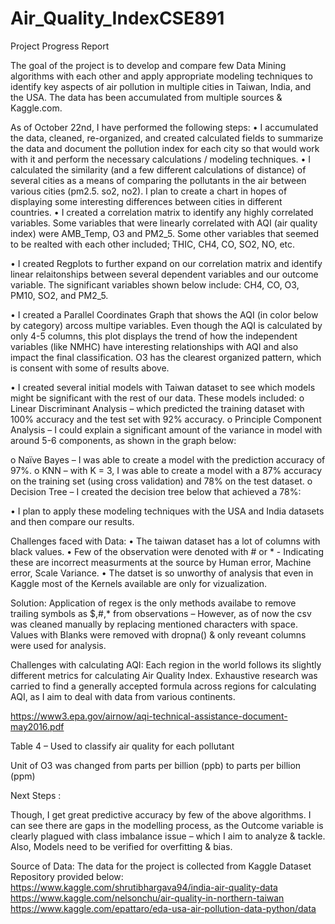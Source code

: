 # Air_Quality_IndexCSE891 
Project Progress Report


The goal of the project is to develop and compare few Data Mining algorithms with each other and apply appropriate modeling techniques to identify key aspects of air pollution in multiple cities in Taiwan, India, and the USA. The data has been accumulated from multiple sources & Kaggle.com. 

As of October 22nd, I have performed the following steps:
•	I accumulated the data, cleaned, re-organized, and created calculated fields to summarize the data and document the pollution index for each city so that would work with it and perform the necessary calculations / modeling techniques.
•	I calculated the similarity (and a few different calculations of distance) of several cities as a means of comparing the pollutants in the air between various cities (pm2.5. so2, no2). I plan to create a chart in hopes of displaying some interesting differences between cities in different countries.
•	I created a correlation matrix to identify any highly correlated variables. Some variables that were linearly correlated with AQI (air quality index) were AMB_Temp, O3 and PM2_5. Some other variables that seemed to be realted with each other included; THIC, CH4, CO, SO2, NO, etc.







•	I created Regplots to further expand on our correlation matrix and identify linear relaitonships between several dependent variables and our outcome variable. The significant variables shown below include: CH4, CO, O3, PM10, SO2, and PM2_5. 



•	I created a Parallel Coordinates Graph that shows the AQI (in color below by category) arcoss multipe variables. Even though the AQI is calculated by only 4-5 columns, this plot displays the trend of how the independent variables (like NMHC) have interesting relationships with AQI and also impact the final classification. O3 has the clearest organized pattern, which is consent with some of results above. 


•	I created several initial models with Taiwan dataset to see which models might be significant with the rest of our data. These models included:
o	Linear Discriminant Analysis – which predicted the training dataset with 100% accuracy and the test set with 92% accuracy. 
o	Principle Component Analysis – I could explain a significant amount of the variance in model with around 5-6 components, as shown in the graph below: 

o	Naïve Bayes – I was able to create a model with the prediction accuracy of 97%. 
o	KNN – with K = 3, I was able to create a model with a 87% accuracy on the training set (using cross validation) and 78% on the test dataset. 
o	Decision Tree – I created the decision tree below that achieved a 78%: 

•	I plan to apply these modeling techniques with the USA and India datasets and then compare our results. 

Challenges faced with Data: 
•	The taiwan dataset has a lot of columns with black values.
•	Few of the observation were denoted with # or *  - Indicating these are incorrect measurments at the source by Human error, Machine error, Scale Variance.
•	The datset is so unworthy of analysis that even in Kaggle most of the Kernels available are only for vizualization.

Solution:
Application of regex is the only methods availabe to remove trailing symbols as $,#,* from observations – However, as of now the csv was cleaned manually by replacing mentioned characters with space.
Values with Blanks were removed with dropna() & only reveant columns were used for analysis.

Challenges with calculating AQI:
Each region in the world follows its slightly different metrics for calculating Air Quality Index.
Exhaustive research was carried to find a generally accepted formula across regions for calculating AQI, as I aim to deal with data from various continents.

https://www3.epa.gov/airnow/aqi-technical-assistance-document-may2016.pdf

Table 4 – Used to classify air quality for each pollutant

Unit of O3 was changed from parts per billion (ppb) to parts per billion (ppm)

Next Steps :

Though, I get great predictive accuracy by few of the above algorithms.
I can see there are gaps in the modelling process, as the Outcome variable is clearly plagued with class imbalance issue – which I aim to analyze & tackle.
Also, Models need to be verified for overfitting & bias.


Source of Data:
The data for the project is collected from Kaggle Dataset Repository provided below:
https://www.kaggle.com/shrutibhargava94/india-air-quality-data
https://www.kaggle.com/nelsonchu/air-quality-in-northern-taiwan
https://www.kaggle.com/epattaro/eda-usa-air-pollution-data-python/data

